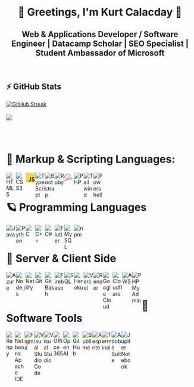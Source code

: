 <h1 align="center">👋 Greetings, I'm Kurt Calacday 🚀️ </h1>
<h2 align="center">  Web & Applications Developer / Software Engineer | Datacamp Scholar | SEO Specialist | Student Ambassador of Microsoft </h2>


<br />

## ⚡ GitHub Stats
[![GitHub Streak](https://streak-stats.demolab.com?user=KurutoDenzeru&theme=radical&date_format=M%20j%5B%2C%20Y%5D)](https://git.io/streak-stats)
<br /> <br />
<img align="center" src="https://github-readme-stats.vercel.app/api/top-langs?username=KurutoDenzeru&show_icons=true&theme=radical&locale=en&layout=compact"/>

<!--Line Break-->
<br />
<!--Line Break-->

<br />

<!--Markup & Scripting Languages:-->
<h1 align="left">🧭 Markup & Scripting Languages:</h1>
<img align="left" alt="HTML5" width="26px" src="https://cdn-icons-png.flaticon.com/512/732/732212.png" />
<img align="left" alt="CSS3" width="26px" src="https://cdn-icons-png.flaticon.com/512/732/732190.png" />
<img align="left" alt="JavaScript" width="26px" 
src="https://raw.githubusercontent.com/github/explore/80688e429a7d4ef2fca1e82350fe8e3517d3494d/topics/javascript/javascript.png" />
<img align="left" alt="TypeScript" width="26px" 
src="https://cdn-icons-png.flaticon.com/512/5968/5968381.png" />
<img align="left" alt="Bootstrap" width="26px" src="https://cdn-icons-png.flaticon.com/512/5968/5968672.png"/>
<img align="left" alt="Ruby" width="26px" src="https://cdn.iconscout.com/icon/free/png-256/free-ruby-3629029-3030386.png"/>

<img align="left" alt="Sass" width="26px" src="https://raw.githubusercontent.com/github/explore/80688e429a7d4ef2fca1e82350fe8e3517d3494d/topics/sass/sass.png" />
<img align="left" alt="PHP" width="26px" src="https://cdn.iconscout.com/icon/free/png-256/php-3521631-2945075.png"/>
<img align="left" alt="Tailwind" width="26px" src="https://upload.wikimedia.org/wikipedia/commons/thumb/d/d5/Tailwind_CSS_Logo.svg/1200px-Tailwind_CSS_Logo.svg.png"/>
<img align="left" alt="Powershell" width="26px" src="https://upload.wikimedia.org/wikipedia/commons/2/2f/PowerShell_5.0_icon.png"/>

<br />
<br />

<!--Programming Languages-->
<h1 align="left">🪐 Programming Languages</h1> 
<img align="left" alt="Java" width="26px" src="https://cdn-icons-png.flaticon.com/512/226/226777.png"/>
<img align="left" alt="Python" width="26px" src="https://cdn-icons-png.flaticon.com/512/5968/5968350.png"/>
<img align="left" alt="C" width="26px" src="https://upload.wikimedia.org/wikipedia/commons/thumb/1/18/C_Programming_Language.svg/926px-C_Programming_Language.svg.png"/>
<img align="left" alt="C++" width="26px" src="https://upload.wikimedia.org/wikipedia/commons/thumb/1/18/ISO_C%2B%2B_Logo.svg/1822px-ISO_C%2B%2B_Logo.svg.png"/>
<img align="left" alt="C#" width="26px" src="https://static-00.iconduck.com/assets.00/c-sharp-c-icon-456x512-9sej0lrz.png"/>  
<img align="left" alt="Flutter" width="26px" src="https://cdn.iconscout.com/icon/free/png-256/free-flutter-2038877-1720090.png"/> 
<img align="left" alt="MySQL" width="26px" src="https://cdn-icons-png.flaticon.com/512/5968/5968313.png" />
<img align="left" alt="npm" width="26px" src="https://img.icons8.com/color/480/npm.png"/>

<br /> <br />

<!-- Server Side -->
<h1 align="left">🌌 Server & Client Side</h1>
<img align="left" alt="Azure" width="26px" src="https://upload.wikimedia.org/wikipedia/commons/thumb/f/fa/Microsoft_Azure.svg/1200px-Microsoft_Azure.svg.png" />
<img align="left" alt="Node.js" width="26px" src="https://cdn-icons-png.flaticon.com/512/5968/5968322.png" />
<img align="left" alt="Netlify" width="26px" src="https://static-00.iconduck.com/assets.00/netlify-icon-511x512-idkvcd89.png" />
<img align="left" alt="Git" width="26px" src="https://www.vectorlogo.zone/logos/git-scm/git-scm-icon.svg"/>
<img align="left" alt="Git Bash" width="26px" src="https://gitforwindows.org/img/gwindows_logo.png" />
<img align="left" alt="Firebase" width="26px" src="https://cdn.iconscout.com/icon/free/png-256/free-firebase-3628772-3030134.png" />
<img align="left" alt="SQL" width="26px" src="https://symbols.getvecta.com/stencil_28/61_sql-database-generic.90b41636a8.png"/>
<img align="left" alt="Heroku" width="26px" src="https://cdn-icons-png.flaticon.com/512/873/873120.png" />
<img align="left" alt="Vercel" width="26px" src="https://pipedream.com/s.v0/app_XaLh2x/logo/orig" />
<img align="left" alt="Render" width="26px" src="https://images.g2crowd.com/uploads/product/image/large_detail/large_detail_477db83f729d63210139ec7cd29c1351/render-render.png" />
<img align="left" alt="Google Cloud" width="26px" src="https://www.gend.co/hs-fs/hubfs/gcp-logo-cloud.png?width=730&name=gcp-logo-cloud.png" />
<img align="left" alt="Cloudflare" width="26px" src="https://upload.wikimedia.org/wikipedia/commons/thumb/9/94/Cloudflare_Logo.png/480px-Cloudflare_Logo.png" />
<img align="left" alt="AWS" width="26px" src="https://upload.wikimedia.org/wikipedia/commons/thumb/9/93/Amazon_Web_Services_Logo.svg/1280px-Amazon_Web_Services_Logo.svg.png" />
<img align="left" alt="PHPMyAdmin" width="26px" src="https://miro.medium.com/v2/resize:fit:1400/1*5Hnnv0awfSv0BGcq1C522w.png"/>

<br /> <br />

<!--Software Tools-->
<h1 align="left">🧰 Software Tools</h1>
<img align="left" alt="Renpy" width="23px" src="https://upload.wikimedia.org/wikipedia/commons/7/7e/Ren%E2%80%99Py_Logo_6-13-6_200x307px.png"/>
<img align="left" alt="Netbeans Apache IDE" width="26px" src="https://upload.wikimedia.org/wikipedia/commons/thumb/9/98/Apache_NetBeans_Logo.svg/1200px-Apache_NetBeans_Logo.svg.png"/>
<img align="left" alt="Figma" width="26px" src="https://www.vectorlogo.zone/logos/figma/figma-icon.svg"/>
<img align="left" alt="Visual Studio Code" width="26px" src="https://cdn.icon-icons.com/icons2/2107/PNG/512/file_type_vscode_icon_130084.png" />
<img align="left" alt="Visual Studio" width="26px" src="https://upload.wikimedia.org/wikipedia/commons/thumb/2/2c/Visual_Studio_Icon_2022.svg/2048px-Visual_Studio_Icon_2022.svg.png"/>
<img align="left" alt="Office 365" width="26px" src="https://seeklogo.com/images/M/microsoft-365-2022-logo-7B23759A49-seeklogo.com.png"/>
<img align="left" alt="OpenAI" width="26px" src="https://diviengine.com/wp-content/uploads/2023/01/ChatGPT-Logooptimized-610x610.png" />
<img align="left" alt="GitHub" width="26px" src="https://upload.wikimedia.org/wikipedia/commons/thumb/a/ae/Github-desktop-logo-symbol.svg/2048px-Github-desktop-logo-symbol.svg.png" />
<img align="left" alt="Sublime" width="26px" src="https://i.pinimg.com/originals/24/b3/c6/24b3c6246660d94a1434151a87339438.png"/>
<img align="left" alt="Aesprite" width="26px" src="https://share.natebeaty.com//aseprite-no-border/aseprite-no-border.png" />
<img align="left" alt="Terminal" width="26px" src="https://upload.wikimedia.org/wikipedia/commons/f/f9/Windows_Terminal_Logo.png" />
<img align="left" alt="Adobe Suite" width="26px" src="https://upload.wikimedia.org/wikipedia/commons/thumb/a/ac/Creative_Cloud.svg/2500px-Creative_Cloud.svg.png"/>
<img align="left" alt="Jupiter Notebook" width="26px" src="https://upload.wikimedia.org/wikipedia/commons/thumb/3/38/Jupyter_logo.svg/1200px-Jupyter_logo.svg.png"/>

<!---
KurtDenzel/KurtDenzel is a ✨ special ✨ repository because its `README.md` (this file) appears on your GitHub profile.
You can click the Preview link to take a look at your changes.
--->
